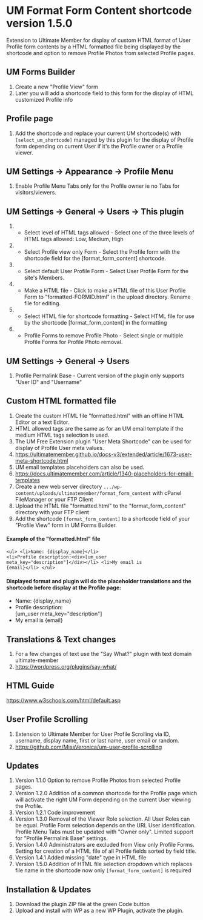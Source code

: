# UM Format Form Content shortcode version 1.5.0
Extension to Ultimate Member for display of custom HTML format of User Profile form contents by a HTML formatted file being displayed by the shortcode and option to remove Profile Photos from selected Profile pages.

## UM Forms Builder
1. Create a new "Profile View" form
2. Later you will add a shortcode field to this form for the display of HTML customized Profile info

## Profile page
1. Add the shortcode and replace your current UM shortcode(s) with <code>[select_um_shortcode]</code> managed by this plugin for the display of Profile form depending on current User if it's the Profile owner or a Profile viewer.

## UM Settings -> Appearance -> Profile Menu
1. Enable Profile Menu Tabs only for the Profile owner ie no Tabs for visitors/viewers.

## UM Settings -> General -> Users -> This plugin
1. * Select level of HTML tags allowed - Select one of the three levels of HTML tags allowed: Low, Medium, High
2. * Select Profile view only Form - Select the Profile form with the shortcode field for the [format_form_content] shortcode.
3. * Select default User Profile Form - Select User Profile Form for the site\'s Members.
4. * Make a HTML file - Click to make a HTML file of this User Profile Form to "formatted-FORMID.html" in the upload directory. Rename file for editing.
5. * Select HTML file for shortcode formatting - Select HTML file for use by the shortcode [format_form_content] in the formatting
6. * Profile Forms to remove Profile Photo - Select single or multiple Profile Forms for Profile Photo removal.

## UM Settings -> General -> Users
1. Profile Permalink Base - Current version of the plugin only supports "User ID" and "Username"

## Custom HTML formatted file
1. Create the custom HTML file "formatted.html" with an offline HTML Editor or a text Editor.
2. HTML allowed tags are the same as for an UM email template if the medium HTML tags selection is used.
3. The UM Free Extension plugin "User Meta Shortcode" can be used for display of Profile User meta values.
4. https://ultimatemember.github.io/docs-v3/extended/article/1673-user-meta-shortcode.html
5. UM email templates placeholders can also be used.
6. https://docs.ultimatemember.com/article/1340-placeholders-for-email-templates
7. Create a new web server directory <code>.../wp-content/uploads/ultimatemember/format_form_content</code> with cPanel FileManager or your FTP Client
8. Upload the HTML file "formatted.html" to the "format_form_content" directory with your FTP client
9. Add the shortcode <code>[format_form_content]</code> to a shortcode field of your "Profile View" form in UM Forms Builder.

#### Example of the "formatted.html" file
 <code>&lt;ul&gt;
    &lt;li&gt;Name: {display_name}&lt;/li&gt;
    &lt;li&gt;Profile description:&lt;div&gt;[um_user meta_key="description"]&lt;/div&gt;&lt;/li&gt;
    &lt;li&gt;My email is {email}&lt;/li&gt;
&lt;/ul&gt;</code>


#### Displayed format and plugin will do the placeholder translations and the shortcode before display at the Profile page:
<ul>
    <li>Name: {display_name}</li>
    <li>Profile description: <div>[um_user meta_key="description"]</div></li>
    <li>My email is {email}</li>
</ul>

## Translations & Text changes
1. For a few changes of text use the "Say What?" plugin with text domain ultimate-member
2. https://wordpress.org/plugins/say-what/

## HTML Guide
https://www.w3schools.com/html/default.asp

## User Profile Scrolling
1. Extension to Ultimate Member for User Profile Scrolling via ID, username, display name, first or last name, user email or random.
2. https://github.com/MissVeronica/um-user-profile-scrolling

## Updates
1. Version 1.1.0 Option to remove Profile Photos from selected Profile pages.
2. Version 1.2.0 Addition of a common shortcode for the Profile page which will activate the right UM Form depending on the current User viewing the Profile.
3. Version 1.2.1 Code improvement
4. Version 1.3.0 Removal of the Viewer Role selection. All User Roles can be equal. Profile Form selection depends on the URL User identification. Profile Menu Tabs must be updated with "Owner only". Limited support for "Profile Permalink Base" settings.
5. Version 1.4.0 Administrators are excluded from View only Profile Forms. Setting for creation of a HTML file of all Profile fields sorted by field title.
6. Version 1.4.1 Added missing "date" type in HTML file
7. Version 1.5.0 Addition of HTML file selection dropdown which replaces file name in the shortcode now only <code>[format_form_content]</code> is required

## Installation & Updates
1. Download the plugin ZIP file at the green Code button
2. Upload and install with WP as a new WP Plugin, activate the plugin.
